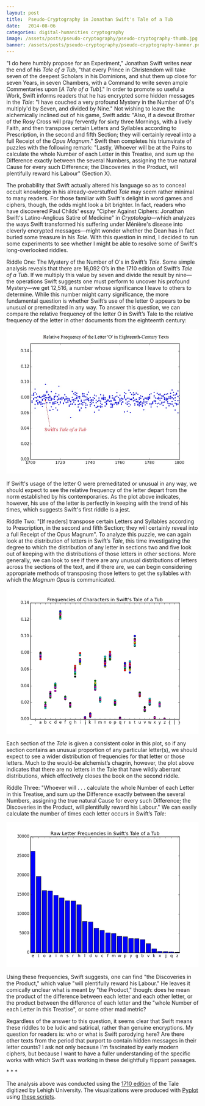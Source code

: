```yaml
---
layout: post
title:  Pseudo-Cryptography in Jonathan Swift's Tale of a Tub
date:   2014-08-06
categories: digital-humanities cryptography
image: /assets/posts/pseudo-cryptography/pseudo-cryptography-thumb.jpg
banner: /assets/posts/pseudo-cryptography/pseudo-cryptography-banner.png
---
```


"I do here humbly propose for an Experiment," Jonathan Swift writes near the end of his <i>Tale of a Tub</i>, "that every Prince in Christendom will take seven of the deepest Scholars in his Dominions, and shut them up close for seven Years, in seven Chambers, with a Command to write seven ample Commentaries upon [<i>A Tale of a Tub</i>]." In order to promote so useful a Work, Swift informs readers that he has encrypted some hidden messages in the <i>Tale</i>: "I have couched a very profound Mystery in the Number of O's multiply'd by Seven, and divided by Nine." Not wishing to leave the alchemically inclined out of his game, Swift adds: "Also, if a devout Brother of the Rosy Cross will pray fervently for sixty three Mornings, with a lively Faith, and then transpose certain Letters and Syllables according to Prescription, in the second and fifth Section; they will certainly reveal into a full Receipt of the <i>Opus Magnum</i>." Swift then completes his triumvirate of puzzles with the following remark: "Lastly, Whoever will be at the Pains to calculate the whole Number of each Letter in this Treatise, and sum up the Difference exactly between the several Numbers, assigning the true natural Cause for every such Difference; the Discoveries in the Product, will plentifully reward his Labour" (Section X).

The probability that Swift actually altered his language so as to conceal occult knowledge in his already-overstuffed <i>Tale</i> may seem rather minimal to many readers. For those familiar with Swift's delight in word games and ciphers, though, the odds might look a bit brighter. In fact, readers who have discovered Paul Childs' essay "Cipher Against Ciphers: Jonathan Swift's Latino-Anglicus Satire of Medicine" in <i>Cryptologia</i>—which analyzes the ways Swift transformed his suffering under Ménière's disease into cleverly encrypted messages—might wonder whether the Dean has in fact buried some treasure in his <i>Tale</i>. With this question in mind, I decided to run some experiments to see whether I might be able to resolve some of Swift's long-overlooked riddles.

Riddle One: The Mystery of the Number of O's in Swift’s <i>Tale</i>. Some simple analysis reveals that there are 16,092 O’s in the 1710 edition of Swift’s <i>Tale of a Tub</i>. If we multiply this value by seven and divide the result by nine—the operations Swift suggests one must perform to uncover his profound Mystery—we get 12,516, a number whose significance I leave to others to determine. While this number might carry significance, the more fundamental question is whether Swift’s use of the letter O appears to be unusual or premeditated in any way. To answer this question, we can compare the relative frequency of the letter O in Swift’s Tale to the relative frequency of the letter in other documents from the eighteenth century:

<img class='center-image' src='/assets/posts/pseudo-cryptography/relative_frequency_o.jpg'>

If Swift's usage of the letter O were premeditated or unusual in any way, we should expect to see the relative frequency of the letter depart from the norm established by his contemporaries. As the plot above indicates, however, his use of the letter is perfectly in keeping with the trend of his times, which suggests Swift's first riddle is a jest.

Riddle Two: "[If readers] transpose certain Letters and Syllables according to Prescription, in the second and fifth Section; they will certainly reveal into a full Receipt of the Opus Magnum". To analyze this puzzle, we can again look at the distribution of letters in Swift’s <i>Tale</i>, this time investigating the degree to which the distribution of any letter in sections two and five look out of keeping with the distributions of those letters in other sections. More generally, we can look to see if there are any unusual distributions of letters across the sections of the text, and if there are, we can begin considering appropriate methods of transposing those letters to get the syllables with which the <i>Magnum Opus</i> is communicated.

<img class='center-image' src='/assets/posts/pseudo-cryptography/tale_letter_distributions.png'>

Each section of the <i>Tale</i> is given a consistent color in this plot, so if any section contains an unusual proportion of any particular letter(s), we should expect to see a wider distribution of frequencies for that letter or those letters. Much to the would-be alchemist’s chagrin, however, the plot above indicates that there are no letters in the Tale that have wildly aberrant distributions, which effectively closes the book on the second riddle.

Riddle Three: "Whoever will . . . calculate the whole Number of each Letter in this Treatise, and sum up the Difference exactly between the several Numbers, assigning the true natural Cause for every such Difference; the Discoveries in the Product, will plentifully reward his Labour." We can easily calculate the number of times each letter occurs in Swift’s <i>Tale</i>:

<img class='center-image' src='/assets/posts/pseudo-cryptography/tale_raw_letter_freqs.png'>

Using these frequencies, Swift suggests, one can find "the Discoveries in the Product," which value "will plentifully reward his Labour." He leaves it comically unclear what is meant by "the Product," though: does he mean the product of the difference between each letter and each other letter, or the product between the difference of each letter and the "whole Number of each Letter in this Treatise", or some other mad metric?

Regardless of the answer to this question, it seems clear that Swift means these riddles to be ludic and satirical, rather than genuine encryptions. My question for readers is: who or what is Swift parodying here? Are there other texts from the period that purport to contain hidden messages in their letter counts? I ask not only because I'm fascinated by early modern ciphers, but because I want to have a fuller understanding of the specific works with which Swift was working in these delightfully flippant passages.

<div class='center-text'>* * *</div>

The analysis above was conducted using the [1710 edition][tale] of the Tale digitized by Lehigh University.  The visualizations were produced with [Pyplot][pyplot] using [these scripts][scripts].

[tale]:http://www.lehigh.edu/~amsp/tubb0-0.html
[pyplot]:http://matplotlib.org/api/pyplot_api.html
[scripts]:/assets/scripts/posts/pseudo-cryptography/swift_tale_scripts.zip